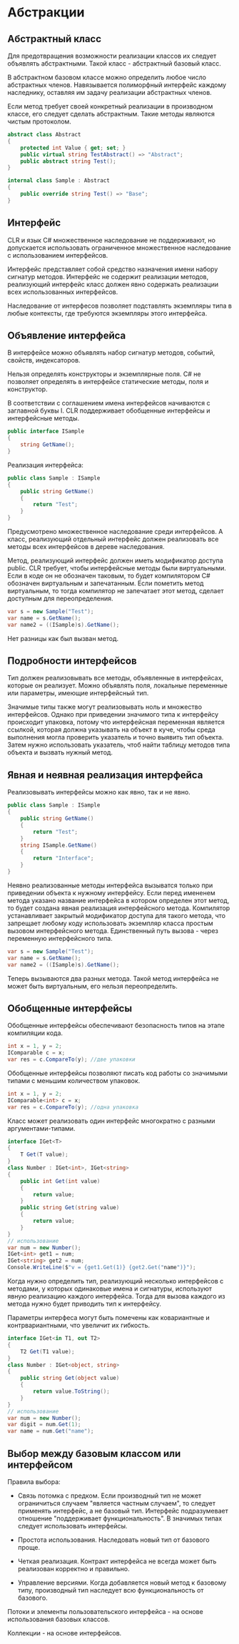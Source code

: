 # Абстракции

## Абстрактный класс

Для предотвращения возможности реализации классов их следует объявлять абстрактными. Такой класс - абстрактный базовый класс.

В абстрактном базовом классе можно определить любое число абстрактных членов. Навязывается полиморфный интерфейс каждому наследнику, оставляя им задачу реализации абстрактных членов.

Если метод требует своей конкретный реализации в производном классе, его следует сделать абстрактным. Такие методы являются чистым протоколом.

```csharp
abstract class Abstract
{
    protected int Value { get; set; }
    public virtual string TestAbstract() => "Abstract";
    public abstract string Test();
}

internal class Sample : Abstract
{
    public override string Test() => "Base";
}
```

## Интерфейс

CLR и язык C# множественное наследование не поддерживают, но допускается использовать ограниченное множественное наследование с использованием интерфейсов. 

Интерфейс представляет собой средство назначения имени набору сигнатур методов. Интерфейс не содержит реализации методов, реализующий интерфейс класс должен явно содержать реализации всех использованных интерфейсов. 

Наследование от интерфесов позволяет подставлять экземпляры типа в любые контексты, где требуются экземпляры этого интерфейса.

## Объявление интерфейса

В интерфейсе можно объявлять набор сигнатур методов, событий, свойств, индексаторов.

Нельзя определять конструкторы и экземплярные поля. C# не позволяет определять в интерфейсе статические методы, поля и конструктор.

В соответствии с соглашением имена интерфейсов начиваются с заглавной буквы I. CLR поддерживает обобщенные интерфейсы и интерфейсные методы.

```csharp
public interface ISample
{
    string GetName();
}
```

Реализация интерфейса:

```csharp
public class Sample : ISample
{
    public string GetName()
    {
        return "Test";
    }
}
```

Предусмотрено множественное наследование среди интерфейсов. А класс, реализующий отдельный интерфейс должен реализовать все методы всех интерфейсов в дереве наследования.

Метод, реализующий интерфейс должен иметь модификатор доступа public. CLR требует, чтобы интерфейсные методы были виртуальными. Если в коде он не обозначен таковым, то будет компилятором C# обозначен виртуальным и запечатанным. Если пометить метод виртуальным, то тогда компилятор не запечатает этот метод, сделает доступным для переопределения.

```csharp
var s = new Sample("Test");
var name = s.GetName();
var name2 = ((ISample)s).GetName();
```

Нет разницы как был вызван метод.

## Подробности интерфейсов

Тип должен реализовывать все методы, объявленные в интерфейсах, которые он реализует. Можно объявлять поля, локальные переменные или параметры, имеющие интерфейсный тип. 

Значимые типы также могут реализовывать ноль и множество интерфейсов. Однако при приведении значимого типа к интерфейсу происходит упаковка, потому что интерфейсная переменная является ссылкой, которая должна указывать на объект в куче, чтобы среда выполнения могла проверить указатель и точно выявить тип объекта. Затем нужно использовать указатель, чтоб найти таблицу методов типа объекта и вызвать нужный метод.

## Явная и неявная реализация интерфейса

Реализовывать интерфейсы можно как явно, так и не явно. 

```csharp
public class Sample : ISample
{
    public string GetName()
    {
        return "Test";
    }
    string ISample.GetName()
    {
        return "Interface";
    }
}
```

Неявно реализованные методы интерфейса вызыватся только при приведении объекта к нужному интерфейсу. Если перед имененем метода указано название интерфейса в котором определен этот метод, то будет создана явная реализация интерфейсного метода. Компилятор устанавливает закрытый модификатор доступа для такого метода, что запрещает любому коду использовать экземпляр класса простым вызовом интерфейсного метода. Единственный путь вызова - через переменную интерфейсного типа.  

```csharp
var s = new Sample("Test");
var name = s.GetName();
var name2 = ((ISample)s).GetName();
```

Теперь вызываются два разных метода. Такой метод интерфейса не может быть виртуальным, его нельзя переопределить.

## Обобщенные интерфейсы

Обобщенные интерфейсы обеспечивают безопасность типов на этапе компиляции кода.

```csharp
int x = 1, y = 2;
IComparable c = x;
var res = c.CompareTo(y); //две упаковки
```

Обобщенные интерфейсы позволяют писать код работы со значимыми типами с меньшим количеством упаковок.

```csharp
int x = 1, y = 2;
IComparable<int> c = x;
var res = c.CompareTo(y); //одна упаковка
```

Класс может реализовать один интерфейс многократно с разными аргументами-типами.

```csharp
interface IGet<T>
{
    T Get(T value);
}
class Number : IGet<int>, IGet<string>
{
    public int Get(int value)
    {
        return value;
    }
    public string Get(string value)
    {
        return value;
    }
}
// использование
var num = new Number();
IGet<int> get1 = num;
IGet<string> get2 = num;
Console.WriteLine($"v = {get1.Get(1)} {get2.Get("name")}");
```

Когда нужно определить тип, реализующий несколько интерфейсов с методами, у которых одинаковые имена и сигнатуры, используют явную реализацию каждого интерфейса. Тогда для вызова каждого из метода нужно будет приводить тип к интерфейсу.

Параметры интерфеса могут быть помечены как ковариантные и контрвариантными, что увеличит их гибкость.

```csharp
interface IGet<in T1, out T2>
{
    T2 Get(T1 value);
}
class Number : IGet<object, string>
{
    public string Get(object value)
    {
        return value.ToString();
    }
}
// использование
var num = new Number();
var digit = num.Get(1);
var name = num.Get("name");
```

## Выбор между базовым классом или интерфейсом

Правила выбора:

- Связь потомка с предком. Если производный тип не может ограничиться случаем "является частным случаем", то следует применять интерфейс, а не базовый тип. Интерфейс подразумевает отношение "поддерживает функциональность". В значимых типах следует использовать интерфейсы.

- Простота использования. Наследовать новый тип от базового проще.

- Четкая реализация. Контракт интерфейса не всегда может быть реализован корректно и правильно.

- Управление версиями. Когда добавляется новый метод к базовому типу, производный тип наследует всю функциональность от базового. 

Потоки и элементы пользовательского интерфейса - на основе использования базовых классов.

Коллекции - на основе интерфейсов.
